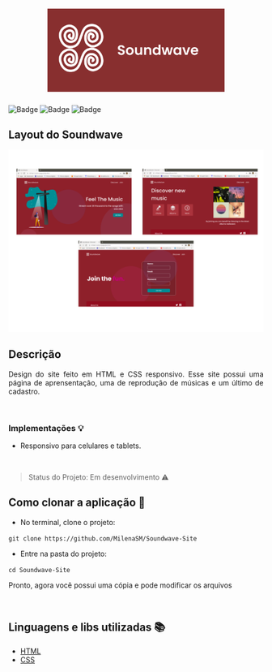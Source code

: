 <h1 align="center">
  <img src="/images/logo.png" width="350" title="soundwave">
</h1>
<p align="center">

![Badge](https://img.shields.io/badge/HTML5-black--blue) ![Badge](https://img.shields.io/badge/CSS3-informational) ![Badge](https://img.shields.io/badge/Status-Em%20Desenvolvimento-brightgreen)

</p>

## Layout do Soundwave

<p align="center">
  <img src="/images/layout.png"  title="layout">
</p>

## Descrição

<p align="justify"> Design do site feito em HTML e CSS responsivo. Esse site possui uma página de aprensentação, uma de reprodução de músicas e um último de cadastro. </p>

<br />

### Implementações :bulb:

- Responsivo para celulares e tablets.

<br />

> Status do Projeto: Em desenvolvimento :warning:

## Como clonar a aplicação :file_folder:

- No terminal, clone o projeto:

`git clone https://github.com/MilenaSM/Soundwave-Site`

- Entre na pasta do projeto:

`cd Soundwave-Site`

<p>Pronto, agora você possui uma cópia e pode modificar os arquivos</p>

<br />

## Linguagens e libs utilizadas :books:

- [HTML](https://developer.mozilla.org/pt-BR/docs/Web/HTML)
- [CSS](https://developer.mozilla.org/pt-BR/docs/Web/CSS)

<br />
